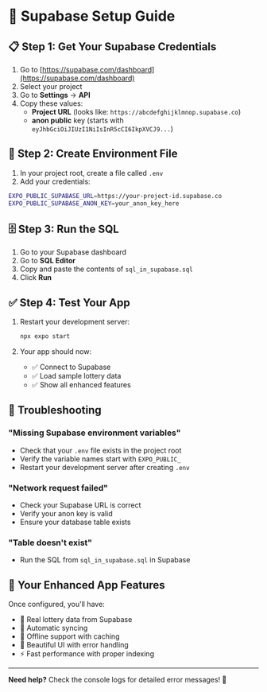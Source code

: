 # 🚀 Supabase Setup Guide

## 📋 **Step 1: Get Your Supabase Credentials**

1. Go to [https://supabase.com/dashboard](https://supabase.com/dashboard)
2. Select your project
3. Go to **Settings** → **API**
4. Copy these values:
   - **Project URL** (looks like: `https://abcdefghijklmnop.supabase.co`)
   - **anon public** key (starts with `eyJhbGciOiJIUzI1NiIsInR5cCI6IkpXVCJ9...`)

## 📝 **Step 2: Create Environment File**

1. In your project root, create a file called `.env`
2. Add your credentials:

```bash
EXPO_PUBLIC_SUPABASE_URL=https://your-project-id.supabase.co
EXPO_PUBLIC_SUPABASE_ANON_KEY=your_anon_key_here
```

## 🗄️ **Step 3: Run the SQL**

1. Go to your Supabase dashboard
2. Go to **SQL Editor**
3. Copy and paste the contents of `sql_in_supabase.sql`
4. Click **Run**

## ✅ **Step 4: Test Your App**

1. Restart your development server:
   ```bash
   npx expo start
   ```

2. Your app should now:
   - ✅ Connect to Supabase
   - ✅ Load sample lottery data
   - ✅ Show all enhanced features

## 🔧 **Troubleshooting**

### **"Missing Supabase environment variables"**
- Check that your `.env` file exists in the project root
- Verify the variable names start with `EXPO_PUBLIC_`
- Restart your development server after creating `.env`

### **"Network request failed"**
- Check your Supabase URL is correct
- Verify your anon key is valid
- Ensure your database table exists

### **"Table doesn't exist"**
- Run the SQL from `sql_in_supabase.sql` in Supabase

## 📱 **Your Enhanced App Features**

Once configured, you'll have:
- 🎰 Real lottery data from Supabase
- 🔄 Automatic syncing
- 📱 Offline support with caching
- 🎨 Beautiful UI with error handling
- ⚡ Fast performance with proper indexing

---

**Need help?** Check the console logs for detailed error messages! 🐛
